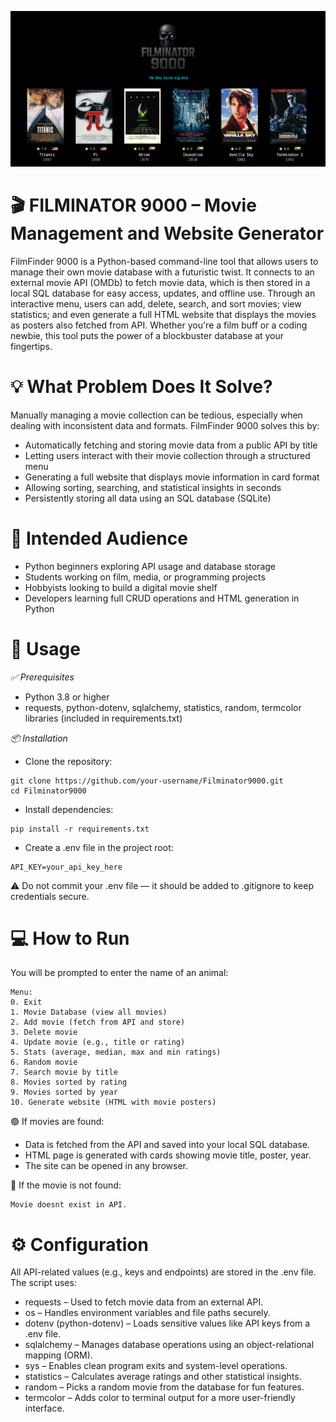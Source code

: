![This is an alt text.](Filminator_9000.png "Filminator 9000")

# 🎬 FILMINATOR 9000 – Movie Management and Website Generator
FilmFinder 9000 is a Python-based command-line tool that allows users to manage their own movie database with a futuristic twist. It connects to an external movie API (OMDb) to fetch movie data, which is then stored in a local SQL database for easy access, updates, and offline use.
Through an interactive menu, users can add, delete, search, and sort movies; view statistics; and even generate a full HTML website that displays the movies as posters also fetched from API. Whether you're a film buff or a coding newbie, this tool puts the power of a blockbuster database at your fingertips.


# 💡 What Problem Does It Solve?
Manually managing a movie collection can be tedious, especially when dealing with inconsistent data and formats. FilmFinder 9000 solves this by:
* Automatically fetching and storing movie data from a public API by title
* Letting users interact with their movie collection through a structured menu
* Generating a full website that displays movie information in card format
* Allowing sorting, searching, and statistical insights in seconds
* Persistently storing all data using an SQL database (SQLite)


# 👥 Intended Audience
* Python beginners exploring API usage and database storage
* Students working on film, media, or programming projects
* Hobbyists looking to build a digital movie shelf
* Developers learning full CRUD operations and HTML generation in Python


# 🚀 Usage
*✅ Prerequisites*
* Python 3.8 or higher
* requests, python-dotenv, sqlalchemy, statistics, random, termcolor libraries (included in requirements.txt)

*📦 Installation*
* Clone the repository:
```
git clone https://github.com/your-username/Filminator9000.git
cd Filminator9000
```
* Install dependencies:
```
pip install -r requirements.txt
```
* Create a .env file in the project root:
```
API_KEY=your_api_key_here
```

⚠️ Do not commit your .env file — it should be added to .gitignore to keep credentials secure.



# 💻 How to Run
You will be prompted to enter the name of an animal:
```
Menu:
0. Exit
1. Movie Database (view all movies)
2. Add movie (fetch from API and store)
3. Delete movie
4. Update movie (e.g., title or rating)
5. Stats (average, median, max and min ratings)
6. Random movie
7. Search movie by title
8. Movies sorted by rating
9. Movies sorted by year
10. Generate website (HTML with movie posters)
```

🟢 If movies are found:
* Data is fetched from the API and saved into your local SQL database.
* HTML page is generated with cards showing movie title, poster, year.
* The site can be opened in any browser.

🔴 If the movie is not found:
```
Movie doesnt exist in API.
```


# ⚙️ Configuration
All API-related values (e.g., keys and endpoints) are stored in the .env file.
The script uses:
* requests – Used to fetch movie data from an external API.
* os – Handles environment variables and file paths securely.
* dotenv (python-dotenv) – Loads sensitive values like API keys from a .env file.
* sqlalchemy – Manages database operations using an object-relational mapping (ORM).
* sys – Enables clean program exits and system-level operations.
* statistics – Calculates average ratings and other statistical insights.
* random – Picks a random movie from the database for fun features.
* termcolor – Adds color to terminal output for a more user-friendly interface.

